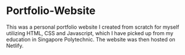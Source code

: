 # Portfolio-Website
This was a personal portfolio website I created from scratch for myself utilizing HTML, CSS and Javascript, which I have picked up from my education in Singapore Polytechnic. The website was then hosted on Netlify.
